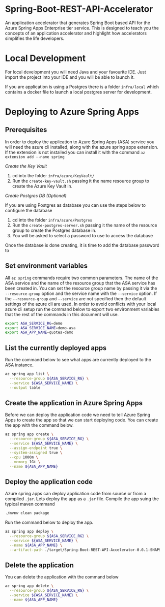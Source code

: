 # Spring-Boot-REST-API-Accelerator

An application accelerator that generates Spring Boot based API for the
Azure Spring Apps Enterprise tier service. This is designed to teach you 
the concepts of an application accelerator and highlight how accelerators 
simplifies the life developers.

# Local Development

For local development you will need Java and your favourite IDE. 
Just import the project into your IDE and you will be able to launch it.

If you are application is using a Postgres there is a folder 
`infra/local` which contains a docker file to launch a local 
postgres server for development. 

<!--IsThisReal-->
# Deploying to Azure Spring Apps

## Prerequisites

In order to deploy the application to Azure Spring Apps (ASA) service
you will need the azure cli installed, along with the azure
spring apps extension. If the extension is not installed
you can install it with the command `az extension add --name spring`


*Create the Key Vault*
1. cd into the folder `infra/azure/KeyVault/`
2. Run the `create-key-vault.sh` passing it the name resource group to create the Azure Key Vault in.

*Create Postgres DB (Optional)*

If you are using Postgres as database you can use the steps below to 
configure the database 

1. cd into the folder `infra/azure/Postgres`
2. Run the `create-postgres-server.sh` passing it the name of the resource group to create the Postgres database in.
3. You will be asked to select a password to use to access the database

Once the database is done creating, it is time to add the database
password to 

## Set environment variables
All `az spring` commands require two common parameters. The name of
the ASA service and the name of the resource group that the ASA
service has been created in. You can set the resource group name
by passing it via the `--resource-group` option and the service
name with the `--service` option. If the `--resource-group` and
`--service` are not specified then the default settings of the
azure cli are used. In order to avoid conflicts with your local
azure cli setup run the command below to export two environment
variables that the rest of the commands in this document will use.

```bash
export ASA_SERVICE_RG=demo 
export ASA_SERVICE_NAME=demo-asa 
export ASA_APP_NAME=quotes-demo
```

## List the currently deployed apps

Run the command below to see what apps are currently deployed
to the ASA instance.

```bash
az spring app list \
  --resource-group ${ASA_SERVICE_RG} \
  --service ${ASA_SERVICE_NAME} \
  --output table
```

## Create the application in Azure Spring Apps

Before we can deploy the application code we need to tell Azure Spring Apps
to create the app so that we can start deploying code. You can create the app
with the command below.

```bash
az spring app create \
  --resource-group ${ASA_SERVICE_RG} \
  --service ${ASA_SERVICE_NAME} \
  --assign-endpoint true \
  --system-assigned true \
  --cpu 1000m \
  --memory 1Gi \
  --name ${ASA_APP_NAME} 
```

## Deploy the application code

Azure spring apps can deploy application code from source or from a complied
`.jar`. Lets deploy the app as a `.jar` file. Compile the app suing the
typical maven command

```bash
./mvnw clean package
```
Run the command below to deploy the app.
```bash
az spring app deploy \
  --resource-group ${ASA_SERVICE_RG} \
  --service ${ASA_SERVICE_NAME} \
  --name ${ASA_APP_NAME} \
  --artifact-path ./target/Spring-Boot-REST-API-Accelerator-0.0.1-SNAPSHOT.jar
```

## Delete the application

You can delete the application with the command below

```bash
az spring app delete \
  --resource-group ${ASA_SERVICE_RG} \
  --service ${ASA_SERVICE_NAME} \
  --name ${ASA_APP_NAME} 
```

